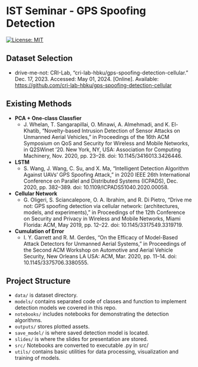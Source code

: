 # IST Seminar - GPS Spoofing Detection

[![License: MIT](https://img.shields.io/badge/License-MIT-yellow.svg)](https://opensource.org/licenses/MIT)

## Dataset Selection

- drive-me-not: CRI-Lab, “cri-lab-hbku/gps-spoofing-detection-cellular.” Dec. 17, 2023. Accessed: May 01, 2024. [Online]. Available: https://github.com/cri-lab-hbku/gps-spoofing-detection-cellular

## Existing Methods

- **PCA + One-class Classfier**
  - J. Whelan, T. Sangarapillai, O. Minawi, A. Almehmadi, and K. El-Khatib, “Novelty-based Intrusion Detection of Sensor Attacks on Unmanned Aerial Vehicles,” in Proceedings of the 16th ACM Symposium on QoS and Security for Wireless and Mobile Networks, in Q2SWinet ’20. New York, NY, USA: Association for Computing Machinery, Nov. 2020, pp. 23–28. doi: 10.1145/3416013.3426446.
- **LSTM**
  - S. Wang, J. Wang, C. Su, and X. Ma, “Intelligent Detection Algorithm Against UAVs’ GPS Spoofing Attack,” in 2020 IEEE 26th International Conference on Parallel and Distributed Systems (ICPADS), Dec. 2020, pp. 382–389. doi: 10.1109/ICPADS51040.2020.00058.
- **Cellular Network**
  - G. Oligeri, S. Sciancalepore, O. A. Ibrahim, and R. Di Pietro, “Drive me not: GPS spoofing detection via cellular network: (architectures, models, and experiments),” in Proceedings of the 12th Conference on Security and Privacy in Wireless and Mobile Networks, Miami Florida: ACM, May 2019, pp. 12–22. doi: 10.1145/3317549.3319719.
- **Cumulation of Error**
  - I. Y. Garrett and R. M. Gerdes, “On the Efficacy of Model-Based Attack Detectors for Unmanned Aerial Systems,” in Proceedings of the Second ACM Workshop on Automotive and Aerial Vehicle Security, New Orleans LA USA: ACM, Mar. 2020, pp. 11–14. doi: 10.1145/3375706.3380555.

## Project Structure

- `data/` is dataset directory.
- `models/` contains separated code of classes and function to implement detection models we covered in this repo.
- `notebooks/` includes notebooks for demonstrating the detection algorithms.
- `outputs/` stores plotted assets.
- `save_model/` is where saved detection model is located.
- `slides/` is where the slides for presentation are stored.
- `src/` Notebooks are converted to executable .py in src/
- `utils/` contains basic utilities for data processing, visualization and training of models.
